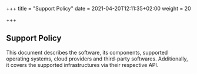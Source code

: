 
+++
title = "Support Policy"
date = 2021-04-20T12:11:35+02:00
weight = 20

+++

## Support Policy

This document describes the software, its components, supported operating systems, cloud providers and third-party softwares. Additionally, it covers the supported infrastructures via their respective API. 